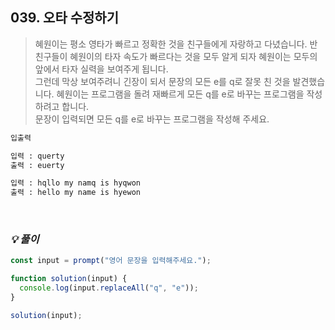 ## 039. 오타 수정하기

> 혜원이는 평소 영타가 빠르고 정확한 것을 친구들에게 자랑하고 다녔습니다. 반 친구들이 혜원이의 타자 속도가 빠르다는 것을 모두 알게 되자 혜원이는 모두의 앞에서 타자 실력을 보여주게 됩니다. <br>
> 그런데 막상 보여주려니 긴장이 되서 문장의 모든 e를 q로 잘못 친 것을 발견했습니다.
> 혜원이는 프로그램을 돌려 재빠르게 모든 q를 e로 바꾸는 프로그램을 작성하려고 합니다. <br>
> 문장이 입력되면 모든 q를 e로 바꾸는 프로그램을 작성해 주세요.

```md
입출력

입력 : querty
출력 : euerty

입력 : hqllo my namq is hyqwon
출력 : hello my name is hyewon
```

<br>

### _💡 풀이_

```js
const input = prompt("영어 문장을 입력해주세요.");

function solution(input) {
  console.log(input.replaceAll("q", "e"));
}

solution(input);
```
